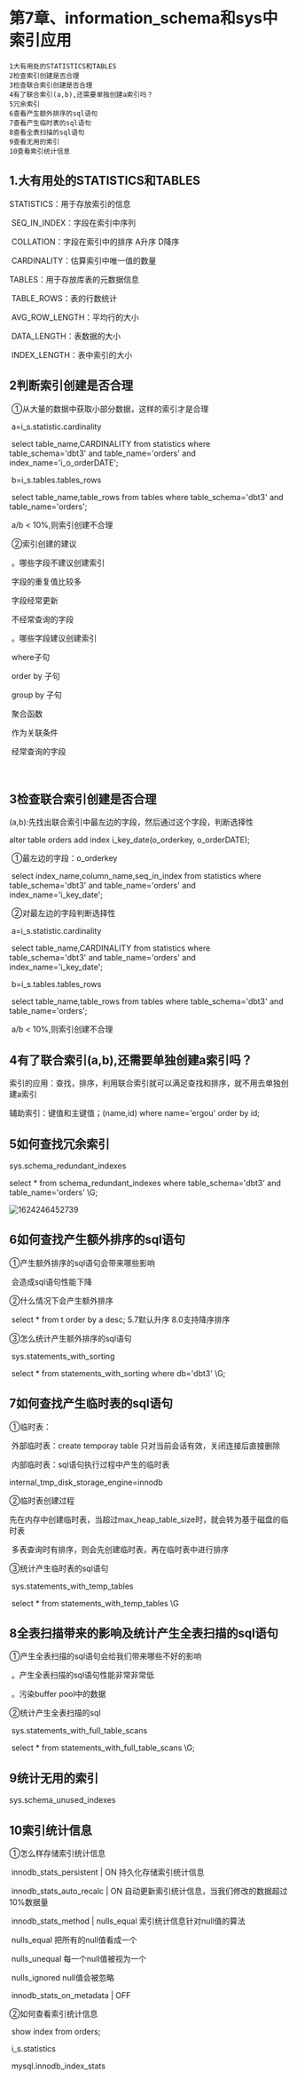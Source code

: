 # 第7章、information_schema和sys中索引应用

```
1大有用处的STATISTICS和TABLES
2检查索引创建是否合理
3检查联合索引创建是否合理
4有了联合索引(a,b),还需要单独创建a索引吗？
5冗余索引
6查看产生额外排序的sql语句
7查看产生临时表的sql语句
8查看全表扫描的sql语句
9查看无用的索引
10查看索引统计信息
```

## 1.大有用处的STATISTICS和TABLES

STATISTICS：用于存放索引的信息

​	SEQ_IN_INDEX：字段在索引中序列

​	COLLATION：字段在索引中的排序 A升序 D降序

​	CARDINALITY：估算索引中唯一值的数量

TABLES：用于存放库表的元数据信息

​	TABLE_ROWS：表的行数统计

​	AVG_ROW_LENGTH：平均行的大小

​	DATA_LENGTH：表数据的大小

​	INDEX_LENGTH：表中索引的大小



## 2判断索引创建是否合理

​	①从大量的数据中获取小部分数据，这样的索引才是合理

​	a=i_s.statistic.cardinality

​	select table_name,CARDINALITY from statistics where table_schema='dbt3' and table_name='orders' and index_name='i_o_orderDATE';



​	b=i_s.tables.tables_rows

​	select table_name,table_rows from tables where table_schema='dbt3' and table_name='orders';



​	a/b < 10%,则索引创建不合理



​	②索引创建的建议

​	。哪些字段不建议创建索引

​		字段的重复值比较多

​		字段经常更新

​		不经常查询的字段

​	。哪些字段建议创建索引

​		where子句

​		order by 子句

​		group by 子句

​		聚合函数

​		作为关联条件

​		经常查询的字段

​	

## 3检查联合索引创建是否合理

(a,b):先找出联合索引中最左边的字段，然后通过这个字段，判断选择性

alter table orders add index i_key_date(o_orderkey, o_orderDATE);

​	①最左边的字段：o_orderkey

​	select index_name,column_name,seq_in_index from statistics where table_schema='dbt3' and table_name='orders' and index_name='i_key_date';

​	②对最左边的字段判断选择性

​	a=i_s.statistic.cardinality

​	select table_name,CARDINALITY from statistics where table_schema='dbt3' and table_name='orders' and index_name='i_key_date';



​	b=i_s.tables.tables_rows

​	select table_name,table_rows from tables where table_schema='dbt3' and table_name='orders';



​	a/b < 10%,则索引创建不合理





## 4有了联合索引(a,b),还需要单独创建a索引吗？

索引的应用：查找，排序，利用联合索引就可以满足查找和排序，就不用去单独创建a索引

辅助索引：键值和主键值；(name,id)       where name='ergou' order by id;



## 5如何查找冗余索引

sys.schema_redundant_indexes



select * from schema_redundant_indexes where table_schema='dbt3' and table_name='orders' \G;

![1624246452739](C:\Users\Administrator\AppData\Roaming\Typora\typora-user-images\1624246452739.png)

## 6如何查找产生额外排序的sql语句

①产生额外排序的sql语句会带来哪些影响

​	会造成sql语句性能下降

②什么情况下会产生额外排序

​	select * from t order by a desc; 5.7默认升序 8.0支持降序排序

③怎么统计产生额外排序的sql语句

​	sys.statements_with_sorting

​	select * from statements_with_sorting where db='dbt3' \G;



## 7如何查找产生临时表的sql语句

 ①临时表：

​	外部临时表：create temporay table 只对当前会话有效，关闭连接后直接删除

​	内部临时表：sql语句执行过程中产生的临时表

internal_tmp_disk_storage_engine=innodb

②临时表创建过程

​	先在内存中创建临时表，当超过max_heap_table_size时，就会转为基于磁盘的临时表

​	多表查询时有排序，则会先创建临时表，再在临时表中进行排序

③统计产生临时表的sql语句

​	sys.statements_with_temp_tables

​	select * from statements_with_temp_tables \G







## 8全表扫描带来的影响及统计产生全表扫描的sql语句

①产生全表扫描的sql语句会给我们带来哪些不好的影响

​	。产生全表扫描的sql语句性能非常非常低

​	。污染buffer pool中的数据

②统计产生全表扫描的sql

​	sys.statements_with_full_table_scans

​	select * from statements_with_full_table_scans \G;



## 9统计无用的索引

sys.schema_unused_indexes





## 10索引统计信息

①怎么样存储索引统计信息

​	innodb_stats_persistent  | ON 持久化存储索引统计信息

​	innodb_stats_auto_recalc | ON 自动更新索引统计信息，当我们修改的数据超过10%数据量

​	innodb_stats_method      | nulls_equal 索引统计信息针对null值的算法

​		nulls_equal 把所有的null值看成一个

​		nulls_unequal 每一个null值被视为一个

​		nulls_ignored null值会被忽略

​	innodb_stats_on_metadata    | OFF 



②如何查看索引统计信息

​	show index from orders;

​	i_s.statistics

​	mysql.innodb_index_stats





















